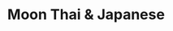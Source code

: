 ---
layout: place
title: "Moon Thai & Japanese"
permalink: /florida/royal-palm-beach/moon-thai-japanese.html
stateAbbr: FL
stateName: Florida
cityName: Royal Palm Beach
place_id: ChIJifgqWg8v2YgR7DiIFKb_qfY
photos:
  - name: >-
      places/ChIJifgqWg8v2YgR7DiIFKb_qfY/photos/AUy1YQ0EO1wGPsmXMEPMl5gdWbOqa9Sx2uDC75JJX8r38PopJhQf8Xy1q2rjjMnExb5h2nEwT1t8ZCVgjzNUXViS-NxzIXDUCEG6bWTvsnE7Cb1w8yBgyBtJ6go1xHsXBQyF923PYNxaGkkw-JGN7EX8HhkO2V6VTw4bwdWJf6B5bQGDgG-EXxvYL94gYKEcF1Oa_QUYZJXQWiPNwzm7fdLp_dBsxKxkLrrJAiL5SsdFVIxz0GH6BcTZAw3IDeW5wtZQChM99KFOmy4rG8IQYL1XDwTSS5bjmYSefzfVLeC97RoPVA
    widthPx: 1064
    heightPx: 598
    authorAttributions:
      - displayName: Moon Thai & Japanese
        uri: https://maps.google.com/maps/contrib/109189976221652248939
        photoUri: >-
          https://lh3.googleusercontent.com/a-/ALV-UjVV5gzOwD5PYJ2fTvl5nxC0b8STz0dEXZFjD88YvEc9_IoL0umg=s100-p-k-no-mo
    flagContentUri: >-
      https://www.google.com/local/imagery/report/?cb_client=maps_api_places.places_api&image_key=!1e10!2sAF1QipPHrUIey3FD_zF7e38x3mR7zxp0uECBNeHlk3pI&hl=en-US
    googleMapsUri: >-
      https://www.google.com/maps/place//data=!3m4!1e2!3m2!1sAF1QipPHrUIey3FD_zF7e38x3mR7zxp0uECBNeHlk3pI!2e10!4m2!3m1!1s0x88d92f0f5a2af889:0xf6a9ffa6148838ec
  - name: >-
      places/ChIJifgqWg8v2YgR7DiIFKb_qfY/photos/AUy1YQ1Lvfa3QcVjGLy0pxAIZdZXGXi6iJ01qwCaHNunhjNRMuYb35L6F0-kEm59A70ORTsL6hgiCSVVl8oM8zLHLOOczxCuFHZ0BU0MPcy5e6YkGfmVcqhk0LzeT79GEbYwVf_Zk1St0aK3ECH0ZXk8BSwdHg1-1y3cFPDTAM83zvN2vjd4AWIRC6LAae5sFMDHg2OWv3mMg6fRFB3fyMDsEtnwud-1E-qpasmHPdzqHDYxPj9CyIJoyMXHcnHOT2heM9VqWm1sv7JLrcuivE2At9OIt6EglJ_GFYxP3snTvHVQT0pE5A0Rvp237QdYJONdmTq8i4wUeQkcI2PtItRurozQ0I9hfeyRpcb39z4qjoUMsbBZXoTk6iNfy4ZtMl5w4zn_ScRoseFLJjDSlV3zfeH8X896oQfPY5LSD4tdxHtj7TXlxwh-27KKUYqeuw
    widthPx: 2560
    heightPx: 1920
    authorAttributions:
      - displayName: Bradley Forrester
        uri: https://maps.google.com/maps/contrib/115897896786775193963
        photoUri: >-
          https://lh3.googleusercontent.com/a/ACg8ocKA1WXzFwxJMIE9seNb0DucLuS9Cny2z88mW7UJpJXCFsHdGw=s100-p-k-no-mo
    flagContentUri: >-
      https://www.google.com/local/imagery/report/?cb_client=maps_api_places.places_api&image_key=!1e10!2sCIABIhADydERai_kMGfXOpQACvvs&hl=en-US
    googleMapsUri: >-
      https://www.google.com/maps/place//data=!3m4!1e2!3m2!1sCIABIhADydERai_kMGfXOpQACvvs!2e10!4m2!3m1!1s0x88d92f0f5a2af889:0xf6a9ffa6148838ec
  - name: >-
      places/ChIJifgqWg8v2YgR7DiIFKb_qfY/photos/AUy1YQ2RAOuZQL2UgY6foFMsb3MUMh4L9FMa-fb6XwVKlRVmwxQyaD0ClXgDb5J8tLVs2xYuRxDDpHFlkQ09pv-t5QDpAQ_4hxrjOWLBM02opwvMiXERYqzslB1olvC_olU9tPEW77GSt8ZK1Nx0EVUNg-Fei9LwlxmhMh8LWNpE9mTDFlSK58-2AkOAEvj5NEg6hRBVqbQaaY8X_5y1OFk_aWFikjFDfARfruZBQiB_GBgyPZBx0baDSQ7hlaKh-Y1duGaed23RZSWridLAhYegPUz6HQXAKM8OgVTjTHpGfxLm-w
    widthPx: 832
    heightPx: 551
    authorAttributions:
      - displayName: Moon Thai & Japanese
        uri: https://maps.google.com/maps/contrib/109189976221652248939
        photoUri: >-
          https://lh3.googleusercontent.com/a-/ALV-UjVV5gzOwD5PYJ2fTvl5nxC0b8STz0dEXZFjD88YvEc9_IoL0umg=s100-p-k-no-mo
    flagContentUri: >-
      https://www.google.com/local/imagery/report/?cb_client=maps_api_places.places_api&image_key=!1e10!2sAF1QipPVgYG8g0MQMnJ9ox99HzP38FReuIDUfbMJ0pqN&hl=en-US
    googleMapsUri: >-
      https://www.google.com/maps/place//data=!3m4!1e2!3m2!1sAF1QipPVgYG8g0MQMnJ9ox99HzP38FReuIDUfbMJ0pqN!2e10!4m2!3m1!1s0x88d92f0f5a2af889:0xf6a9ffa6148838ec
  - name: >-
      places/ChIJifgqWg8v2YgR7DiIFKb_qfY/photos/AUy1YQ3ABn-lAM_ZeAmJSq3EIXI6ofLKUy7nYkopGSWMb-N3ImRBJLmdxMHBNfMMbb3iAzMVeDUsWRdmmhvR6WRB-c6t1H0-aUdG5jAtUG3JB6s1HRNWv7Fu-Zxwx3wvABaF3rv7LWwfE5vHtfbSHbOv_gO8DBb6u6Irw_f1KetVOhDedUM1_SjukotHGGR96g-wAIgyxZkoEbcbhgpUBjzKu5Yq2t_iEEhVsHsfbWgK3Seqfd9LV_GWr5Lwo7D4FqNYW7uvOBvBjkz_Ra1bbYjtuyWwwGQtGx_eiQ31ESozt3QLbg
    widthPx: 1200
    heightPx: 544
    authorAttributions:
      - displayName: Moon Thai & Japanese
        uri: https://maps.google.com/maps/contrib/109189976221652248939
        photoUri: >-
          https://lh3.googleusercontent.com/a-/ALV-UjVV5gzOwD5PYJ2fTvl5nxC0b8STz0dEXZFjD88YvEc9_IoL0umg=s100-p-k-no-mo
    flagContentUri: >-
      https://www.google.com/local/imagery/report/?cb_client=maps_api_places.places_api&image_key=!1e10!2sAF1QipNx02onb7g8S7QFUsf9vrNfJjRwJCWVZfvIQR-4&hl=en-US
    googleMapsUri: >-
      https://www.google.com/maps/place//data=!3m4!1e2!3m2!1sAF1QipNx02onb7g8S7QFUsf9vrNfJjRwJCWVZfvIQR-4!2e10!4m2!3m1!1s0x88d92f0f5a2af889:0xf6a9ffa6148838ec
  - name: >-
      places/ChIJifgqWg8v2YgR7DiIFKb_qfY/photos/AUy1YQ3mubnlykak19qkrCL3NWyJ_wyRobNg9QXhq4SNNrO9GweDjwizu7kOIir66_KxxolM-qIAZphsDFquwOykN8IEBskTVINKmpf63S8Xk_mz-nM9to3FAJvmZjcTz4p_SsBGxz_YUwpIc9pHIUBUquPD_H9KiyOOK_krHhtYE5-osusgd1gEtLenE_XPnAcUj7QWEkfi88tx5hS09UnGasNSiNQFb7vUlDtC7CViEKI-cnuYsnfpuGKNwi0qGavTcqLuCBGviPPD5sTtulXZ64HfJc0JE6dRRwDbQOS9xJU--9QiZ6KyYJiYu7EjMw4QSK-QV6vdWGog3zLAmUgWCZvFUGFh-s_Tkyoh4XHydKoH5IKbUWTn8e2i8YSSeHoe142p1tOvK9PsD7H8oXh7em1fpe-Wynwvi9klvoEd6HZdFzswkb4s1xAvTDU9YFJU
    widthPx: 4000
    heightPx: 3000
    authorAttributions:
      - displayName: PETER MARTINS
        uri: https://maps.google.com/maps/contrib/109132866990856515074
        photoUri: >-
          https://lh3.googleusercontent.com/a/ACg8ocKt-V7EhUxnDc7ZE6UR60DpnaPjDVXOAxY4uYUHGzEIIndzZPQo=s100-p-k-no-mo
    flagContentUri: >-
      https://www.google.com/local/imagery/report/?cb_client=maps_api_places.places_api&image_key=!1e10!2sCIABIhADycTjFQGfIGfS-AUACdIT&hl=en-US
    googleMapsUri: >-
      https://www.google.com/maps/place//data=!3m4!1e2!3m2!1sCIABIhADycTjFQGfIGfS-AUACdIT!2e10!4m2!3m1!1s0x88d92f0f5a2af889:0xf6a9ffa6148838ec
  - name: >-
      places/ChIJifgqWg8v2YgR7DiIFKb_qfY/photos/AUy1YQ297ehXKD1qACHzFtKRrU7-IhU5pk_u0iOGfP3zk4KyMpz0s-XQ0JnRB2Z3Wk7tz1rNd4htgNVQVB9zHyiuZVUwEFQhjd_qekL5s2yLcg6KJS4KprBsv2ERKhikr7I4fxWQNtpCL90wsSfhHtBRMiIYM5poITHYqhL0PX7U5pWvyMS74eXkW6IMRRDsL_clVsW393Rxg3ILSjeCOh3nTxZPg6rFBKswj5j9ZzevkM8_MPM7Ll0Yt-ZBPtrMnT55aMUfFWo2c7k_tIvEwEIL2U-KeNSYtwYgv2CpVgK7hwWZnstIfSHqXLlX4i9lpooVdPqtx-GcAUsvRKlucnst9uE-kyd2jLWmJ37VU-z-RGxzOMjMEZs8QJOgr8m6M8VqlasGBaraeB4eDZntcnIfRH_j1vEeQFpVOY-heJ2qgESWrA
    widthPx: 3024
    heightPx: 4032
    authorAttributions:
      - displayName: Jaiden Henderson
        uri: https://maps.google.com/maps/contrib/110977290644770148105
        photoUri: >-
          https://lh3.googleusercontent.com/a/ACg8ocLwqvdzqsbXbBdaM2LJbY3x7If5dfOLgdEA53VQhnDEM7clZ6kR=s100-p-k-no-mo
    flagContentUri: >-
      https://www.google.com/local/imagery/report/?cb_client=maps_api_places.places_api&image_key=!1e10!2sCIHM0ogKEICAgICN9_nMcQ&hl=en-US
    googleMapsUri: >-
      https://www.google.com/maps/place//data=!3m4!1e2!3m2!1sCIHM0ogKEICAgICN9_nMcQ!2e10!4m2!3m1!1s0x88d92f0f5a2af889:0xf6a9ffa6148838ec
  - name: >-
      places/ChIJifgqWg8v2YgR7DiIFKb_qfY/photos/AUy1YQ2AJesyt7MNsP2aHYahJa_MWLlIO-NS03mCoICrQ2PqfVmt9ytirtvt4Srhh-vXEcZoa_yH3OfopFZaerO4iKR3luuugzs32tFZ3iz6jvx0OB0Khu40tHECEygQM1x9t4mv89FB56In_9JKwjNY9-hBKLGW9FAqzvqFbohpUYhO9syptDnS1OPU7XxLdD4sLKUy2ZSUUPMNThn3VMLaNnWkJWaKgMOWsnyBWLDmN320tjzboXcRY2_j4gTUdUu-0hdIMGH7E3ExBBGc7SuLU3XzKKMhYe3u2IVHJbvDQ-53fQqBaJtHPGP7UceJMmGVtgsf3lcr3rjk-bXe3Y7NCTDE1QhjWIlIre6m_tw33YrQJgS4_BeYCZMCPgaqyZWoRDNWBeWjTTIOQda97yp4YZ9rI4UhUQXVXw-kaelguwb2VQ
    widthPx: 4032
    heightPx: 3024
    authorAttributions:
      - displayName: Eli Quintana
        uri: https://maps.google.com/maps/contrib/113338234541834446005
        photoUri: >-
          https://lh3.googleusercontent.com/a/ACg8ocIRBFBbfRYKX58dNSfloHhM9-UEjq2YbP6Hpcp2yScB4B9LlQ=s100-p-k-no-mo
    flagContentUri: >-
      https://www.google.com/local/imagery/report/?cb_client=maps_api_places.places_api&image_key=!1e10!2sCIHM0ogKEICAgIDb8q3eCg&hl=en-US
    googleMapsUri: >-
      https://www.google.com/maps/place//data=!3m4!1e2!3m2!1sCIHM0ogKEICAgIDb8q3eCg!2e10!4m2!3m1!1s0x88d92f0f5a2af889:0xf6a9ffa6148838ec
  - name: >-
      places/ChIJifgqWg8v2YgR7DiIFKb_qfY/photos/AUy1YQ3KEP0YUy4YR-ByjHfbXlT4Pj-dmP8k1THOy3jEKNkd8P5CEh-803AfM_WsyRxVotcccQDGKcrOs4sexooLw2mpdcq1qstEfOhPtSkL6gOrc9BLzeyEKhxP5I0SMItZe8WBW8jThneJ-LKusyASYDqpqX-zI25clBNPWAQ9xRntMtiJIzh8CvbyTyWUq-DFaNleB6PwigyanqsTkBTTl-8odwk4cEhz0h5pAoLoJ1_ZR2iVa_g3zlrb4IsTGB166WR44hkNHdzSfiHJkiF7-iKgPXbhWU_SkSTAlly72sF_cogr6Z5HDOYjzGYaymZy7mFzsaY63FqOQLd7dNCVDSKezVVvYtTgECFns2O3OYQOHuR-ePPB1DulTiCgLUxAvRr8lq-HoDGEr1iYOGxFSBQbMubqBngRA-lrO3huI8gBRA
    widthPx: 3024
    heightPx: 4032
    authorAttributions:
      - displayName: Adam Berliner
        uri: https://maps.google.com/maps/contrib/112558791744162922793
        photoUri: >-
          https://lh3.googleusercontent.com/a-/ALV-UjUwCq6kSD-gitO4vmEQIgc23vIyOeeDm4CE2EWNjhqQ3ece6n8mIQ=s100-p-k-no-mo
    flagContentUri: >-
      https://www.google.com/local/imagery/report/?cb_client=maps_api_places.places_api&image_key=!1e10!2sCIHM0ogKEICAgMCgzIPzRQ&hl=en-US
    googleMapsUri: >-
      https://www.google.com/maps/place//data=!3m4!1e2!3m2!1sCIHM0ogKEICAgMCgzIPzRQ!2e10!4m2!3m1!1s0x88d92f0f5a2af889:0xf6a9ffa6148838ec
  - name: >-
      places/ChIJifgqWg8v2YgR7DiIFKb_qfY/photos/AUy1YQ00sarfUmAL04aAgIaaI6ypT655cNlNl9B7oE9UDsNh82szZj2Veb4OVA6VcR9dSgss9NdAVcFFThu4y_XyQvA6HL-MBmliZqfpxHpaTu9d6qeAAqCvxZVtl2UEzVdgq9ea0dSrYHpSpDqHvny4a9RLDnT979OHoGFUXSmYzWP4QQLQWCCoDJmqaEzTC6ZeCG2c0Wzab00iOj12rfhanYMiTu6BWRLf3_k5KgEC_8KKvQrtpUlKtgorNR8CxqkvE8M8TWqn1HPZVaO2x_JT-U5jSGOxhLOz6CclM0Y4LIqygGSut9p103jegEJhGTTngfL4pE2WlpBYnEvMsHkFUXpscfBsGp-umoqXquffQYQeRpxCOcFzHiSwyf1W0RJCGXV40W7b7oK0HNYUOc00eqQ0wTBFx9Ez0abn-3JSptWBrQ
    widthPx: 3056
    heightPx: 3056
    authorAttributions:
      - displayName: simon cherkasski
        uri: https://maps.google.com/maps/contrib/107702393773155421323
        photoUri: >-
          https://lh3.googleusercontent.com/a-/ALV-UjXlYAZVemr83t1aYBPy7J6XIlC3A97awgtrKMNaw86NgSvAIWH6=s100-p-k-no-mo
    flagContentUri: >-
      https://www.google.com/local/imagery/report/?cb_client=maps_api_places.places_api&image_key=!1e10!2sCIHM0ogKEICAgIDBtsK9NQ&hl=en-US
    googleMapsUri: >-
      https://www.google.com/maps/place//data=!3m4!1e2!3m2!1sCIHM0ogKEICAgIDBtsK9NQ!2e10!4m2!3m1!1s0x88d92f0f5a2af889:0xf6a9ffa6148838ec
  - name: >-
      places/ChIJifgqWg8v2YgR7DiIFKb_qfY/photos/AUy1YQ2WObwZNU-iGsI9K9BpqRqUvPP8up-3w6yz8NUY-nZU6G0Kl7y2icnrU1fm7wZcvRJyJ9Ho7oR_36FEl_WWgevT64UQxmiItREJO8zR0euVrsbr9qc4MJmqtAzIPgKzQ5VOs-Pafhw_j_NBAAjFuQdq50pBTEeqO3QIxG5IYwj2DSH3HxzX8o4GJU6y0Tn25AUtjRyPD7CZPBUK5zdvCMDLosLr6sbQrQ1wW3MXJ88iXG8IwMzoZlKs0oZVxSC76WUTQ5kMaV7kccuE3Ynga_hq3DLsngtf62lwgcLTYkIZl_Akd4WH0TtbvKyZSYzQs7TOD0YJiuJIrddZpsS4XwSb8QMLWlDSqTfObaNR5Zd6OtLnmlGEUDnb7uB0jA3QERrrUIgGF3i97HFgz9IY8SsZqxN51h8H3WkdNY3fwuCKgv2V
    widthPx: 3000
    heightPx: 4000
    authorAttributions:
      - displayName: Deadeye
        uri: https://maps.google.com/maps/contrib/111767310417157273632
        photoUri: >-
          https://lh3.googleusercontent.com/a-/ALV-UjWs_tO664LevQHf6VooV6_lxeqvdazOxuRCqkPakCBvLKFQ7_yn-A=s100-p-k-no-mo
    flagContentUri: >-
      https://www.google.com/local/imagery/report/?cb_client=maps_api_places.places_api&image_key=!1e10!2sCIHM0ogKEICAgIDvnOuL9AE&hl=en-US
    googleMapsUri: >-
      https://www.google.com/maps/place//data=!3m4!1e2!3m2!1sCIHM0ogKEICAgIDvnOuL9AE!2e10!4m2!3m1!1s0x88d92f0f5a2af889:0xf6a9ffa6148838ec
address: '11071 Southern Blvd #100, Royal Palm Beach, FL 33411, USA'
street: '11071 Southern Blvd #100'
city: Royal Palm Beach
state: FL
zip: '33411'
country: USA
neighborhood: null
latitude: '26.682247'
longitude: '-80.225469'
accessibility_options:
  wheelchairAccessibleParking: true
  wheelchairAccessibleEntrance: true
  wheelchairAccessibleRestroom: true
  wheelchairAccessibleSeating: true
business_status: OPERATIONAL
name: Moon Thai & Japanese
google_maps_links:
  directionsUri: >-
    https://www.google.com/maps/dir//''/data=!4m7!4m6!1m1!4e2!1m2!1m1!1s0x88d92f0f5a2af889:0xf6a9ffa6148838ec!3e0
  placeUri: https://maps.google.com/?cid=17774018493168498924
  writeAReviewUri: >-
    https://www.google.com/maps/place//data=!4m3!3m2!1s0x88d92f0f5a2af889:0xf6a9ffa6148838ec!12e1
  reviewsUri: >-
    https://www.google.com/maps/place//data=!4m4!3m3!1s0x88d92f0f5a2af889:0xf6a9ffa6148838ec!9m1!1b1
  photosUri: >-
    https://www.google.com/maps/place//data=!4m3!3m2!1s0x88d92f0f5a2af889:0xf6a9ffa6148838ec!10e5
primary_type: Thai Restaurant
opening_hours:
  regular: null
  current: null
secondary_opening_hours:
  regular:
    weekdayDescriptions: null
    type: null
  current:
    weekdayDescriptions: null
    type: null
phone: null
price_level: null
price_range: null
rating: null
rating_count: 0
website: null
description: null
reviews: null
parking_options: null
payment_options: null
allow_dogs: null
curbside_pickup: null
delivery: null
dine_in: null
good_for_children: null
good_for_groups: null
good_for_sports: null
live_music: null
menu_for_children: null
outdoor_seating: null
reservable: null
restroom: null
serves_beer: null
serves_breakfast: null
serves_brunch: null
serves_cocktails: null
serves_coffee: null
serves_dinner: null
serves_dessert: null
serves_lunch: null
serves_vegetarian_food: null
serves_wine: null
takeout: null
slug: Moon-Thai-and-Japanese

---
